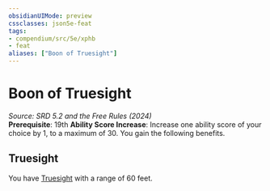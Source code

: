 ```yaml
---
obsidianUIMode: preview
cssclasses: json5e-feat
tags:
- compendium/src/5e/xphb
- feat
aliases: ["Boon of Truesight"]
---
```

# Boon of Truesight
*Source: SRD 5.2 and the Free Rules (2024)*  
**Prerequisite**: 19th
**Ability Score Increase**: Increase one ability score of your choice by 1, to a maximum of 30.
You gain the following benefits.

## Truesight

You have [Truesight](rules/senses.md#Truesight) with a range of 60 feet.